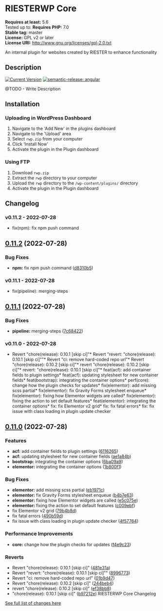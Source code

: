 # RIESTERWP Core #
**Requires at least:** 5.6  
Tested up to: 
**Requires PHP:** 7.0  
**Stable tag:** master  
**License:** GPL v2 or later  
**License URI:** http://www.gnu.org/licenses/gpl-2.0.txt  

An internal plugin for websites created by RIESTER to enhance functionality

## Description ##

[![Current Version](https://img.shields.io/badge/version-0.11.2-blue)](https://bitbucket.org/riester/rwp/commits/tag/0.11.2) [![semantic-release: angular](https://img.shields.io/badge/semantic--release-angular-e10079?logo=semantic-release)](https://github.com/semantic-release/semantic-release)


@TODO - Write Description

## Installation ##

### Uploading in WordPress Dashboard ###

1. Navigate to the 'Add New' in the plugins dashboard
2. Navigate to the 'Upload' area
3. Select `rwp.zip` from your computer
4. Click 'Install Now'
5. Activate the plugin in the Plugin dashboard

### Using FTP ###

1. Download `rwp.zip`
2. Extract the `rwp` directory to your computer
3. Upload the `rwp` directory to the `/wp-content/plugins/` directory
4. Activate the plugin in the Plugin dashboard

## Changelog ##

### v0.11.2 - 2022-07-28 ###

* fix(npm): fix npm push command
## [0.11.2](https://bitbucket.org/riester/rwp/compare/v0.11.2%0Dv0.11.1#diff) (2022-07-28)
### Bug Fixes
* **npm:** fix npm push command ([d8310b5](https://bitbucket.org/riester/rwp/commits/d8310b5d82e1514eaa410523ee48af03210e2caa))


### v0.11.1 - 2022-07-28 ###

* fix(pipeline): merging-steps
## [0.11.1](https://bitbucket.org/riester/rwp/compare/v0.11.1%0Dv0.11.0#diff) (2022-07-28)
### Bug Fixes
* **pipeline:** merging-steps ([7c68422](https://bitbucket.org/riester/rwp/commits/7c6842207b056afbdc422a22dbcd4918ee1a6268))


### v0.11.0 - 2022-07-28 ###

* Revert "chore(release): 0.10.1 [skip ci]"* Revert "revert: "chore(release): 0.10.1 [skip ci]""* Revert "ci: remove hard-coded repo url"* Revert "chore(release): 0.10.2 [skip ci]"* revert "chore(release): 0.10.2 [skip ci]"* revert: "chore(release): 0.10.1 [skip ci]"* feat(acf): add container fields to plugin settings* feat(acf): updating stylesheet for new container fields* feat(bootstrap): integrating the container options* perf(core): change how the plugin checks for updates* fix(elementor): add missing scss partial* fix(elementor): fix Gravity Forms stylesheet enqueue* fix(elementor): fixing how Elementor widgets are called* fix(elementor): fixing the action to set default features* feat(elementor): integrating the container options* fix: fix Elementor v2 grid* fix: fix fatal errors* fix: fix issue with class loading in plugin update checker
## [0.11.0](https://bitbucket.org/riester/rwp/compare/v0.11.0%0Dv0.10.4#diff) (2022-07-28)
### Features
* **acf:** add container fields to plugin settings ([6116265](https://bitbucket.org/riester/rwp/commits/61162655db8450b4360e9f9083c1119264c5a2bc))
* **acf:** updating stylesheet for new container fields ([ae1a84b](https://bitbucket.org/riester/rwp/commits/ae1a84b7db5558ecda37d16d026025b83cc072b8))
* **bootstrap:** integrating the container options ([6ba09a9](https://bitbucket.org/riester/rwp/commits/6ba09a90faa71f9302d0705ec567c8e0748fe9bb))
* **elementor:** integrating the container options ([1b800f1](https://bitbucket.org/riester/rwp/commits/1b800f12b23c1306f290abfaf081f044a094ea0a))
### Bug Fixes
* **elementor:** add missing scss partial ([eb1971c](https://bitbucket.org/riester/rwp/commits/eb1971c805e8f858227825141d48e86dbb23ebea))
* **elementor:** fix Gravity Forms stylesheet enqueue ([b4b7e63](https://bitbucket.org/riester/rwp/commits/b4b7e63a08d36dbb92624d4bac55a04ddfb74517))
* **elementor:** fixing how Elementor widgets are called ([e5c075e](https://bitbucket.org/riester/rwp/commits/e5c075e6e52350aed529533943e8aa79c1099a3a))
* **elementor:** fixing the action to set default features ([c009ebf](https://bitbucket.org/riester/rwp/commits/c009ebf261510a87509250a35e4f009d262d7a90))
* fix Elementor v2 grid ([79b4b8d](https://bitbucket.org/riester/rwp/commits/79b4b8df4ce5e3ea3611f5c0c2927041f382d847))
* fix fatal errors ([490b59d](https://bitbucket.org/riester/rwp/commits/490b59d8f4ac34bd46cc6756cf7b6e9b1b25f29f))
* fix issue with class loading in plugin update checker ([4f57764](https://bitbucket.org/riester/rwp/commits/4f5776485f955019b8aeaa4f82b4db7feea4afa2))
### Performance Improvements
* **core:** change how the plugin checks for updates ([f4e9c23](https://bitbucket.org/riester/rwp/commits/f4e9c23d8417b6b85b59e5a877b7081fd0cd6f18))
### Reverts
* Revert "chore(release): 0.10.1 [skip ci]" ([481e31a](https://bitbucket.org/riester/rwp/commits/481e31af3f5967dfdeb8541abe17c8318474a117))
* Revert "revert: "chore(release): 0.10.1 [skip ci]"" ([8996773](https://bitbucket.org/riester/rwp/commits/8996773e50b21684f7c089ca0316a02480da7d9d))
* Revert "ci: remove hard-coded repo url" ([01b9d47](https://bitbucket.org/riester/rwp/commits/01b9d477fdd9a4a7ad522b30e1e546e9a64f9f75))
* Revert "chore(release): 0.10.2 [skip ci]" ([244beb4](https://bitbucket.org/riester/rwp/commits/244beb4e20ecaa56258bdec201a3e1f8042b0ed0))
* revert "chore(release): 0.10.2 [skip ci]" ([ef38bb8](https://bitbucket.org/riester/rwp/commits/ef38bb8b377a74809a2836182d68379409b24973))
* "chore(release): 0.10.1 [skip ci]" ([b97212e](https://bitbucket.org/riester/rwp/commits/b97212ecd237594d50fe7604933a8e15473baea8))
RIESTERWP Core Changelog

[See full list of changes here](CHANGELOG.md)
